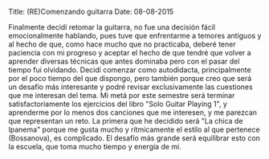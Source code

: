 Title: (RE)Comenzando guitarra
Date: 08-08-2015

Finalmente decidí retomar la guitarra, no fue una decisión fácil emocionalmente hablando, pues tuve que enfrentarme a temores antiguos y al hecho de que, como hace mucho que no practicaba, deberé tener paciencia con mi progreso y aceptar el hecho de que tendré que volver a aprender diversas técnicas que antes dominaba pero con el pasar del tiempo fui olvidando. 
Decidí comenzar como autodidacta, principalmente por el poco tiempo del que dispongo, pero también porque creo que será un desafío más interesante y podré revisar exclusivamente las cuestiones que me interesan del tema. 
Mi metá por este semestre será terminar satisfactoriamente los ejercicios del libro "Solo Guitar Playing 1", y aprenderme por lo menos dos canciones que me interesen, y me parezcan que representan un reto. La primera que he decidido será "La chica de Ipanema" porque me gusta mucho y rítmicamente el estilo al que pertenece (Bossanova), es complicado. El desafío más grande será equilibrar esto con la escuela, que toma mucho tiempo y energía de mí. 